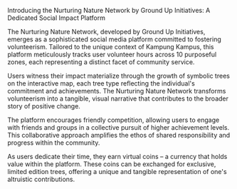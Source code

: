 Introducing the Nurturing Nature Network by Ground Up Initiatives: A Dedicated Social Impact Platform

The Nurturing Nature Network, developed by Ground Up Initiatives, emerges as a sophisticated social media platform committed to fostering volunteerism. Tailored to the unique context of Kampung Kampus, this platform meticulously tracks user volunteer hours across 10 purposeful zones, each representing a distinct facet of community service.

Users witness their impact materialize through the growth of symbolic trees on the interactive map, each tree type reflecting the individual's commitment and achievements. The Nurturing Nature Network transforms volunteerism into a tangible, visual narrative that contributes to the broader story of positive change.

The platform encourages friendly competition, allowing users to engage with friends and groups in a collective pursuit of higher achievement levels. This collaborative approach amplifies the ethos of shared responsibility and progress within the community.

As users dedicate their time, they earn virtual coins – a currency that holds value within the platform. These coins can be exchanged for exclusive, limited edition trees, offering a unique and tangible representation of one's altruistic contributions.
